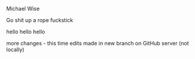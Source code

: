 Michael Wise

Go shit up a rope fuckstick

hello hello hello

more changes - this time edits made in new branch on GitHub server (not locally)
